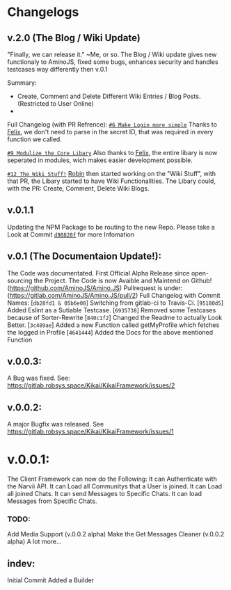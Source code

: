 # Changelogs
## v.2.0 (The Blog / Wiki Update)
"Finally, we can release it." ~Me, or so.
The Blog / Wiki update gives new functionaly to AminoJS, fixed some bugs, enhances security and handles testcases way differently then v.0.1

Summary:
* Create, Comment and Delete Different Wiki Entries / Blog Posts. (Restricted to User Online)
* 

Full Changelog (with PR Refrence):
[`#6 Make Login more simple`](https://github.com/AminoJS/Amino.JS/pull/6)
Thanks to [Felix](https://github.com/felixfong227), we don't need to parse in the secret ID, that was required in every function we called.

[`#9 Modulize the Core Libary`](https://github.com/AminoJS/Amino.JS/pull/10)
Also thanks to [Felix](https://github.com/felixfong227), the entire libary is now seperated in modules, wich makes easier development possible.

[`#12 The Wiki Stuff!`](https://github.com/AminoJS/Amino.JS/pull/12)
[Robin](https://github.com/moelrobi) then started working on the "Wiki Stuff", with that PR, the Libary started to have Wiki Functionallties. The Libary could, with the PR:  Create, Comment, Delete Wiki Blogs.

## v.0.1.1
Updating the NPM Package to be routing to the new Repo.
Please take a Look at Commit [`d98828f`](https://github.com/AminoJS/Amino.JS/commit/d98828ff184cbb9b4c1fdb788d4ad120d88af598) for more Infomation
## v.0.1 (The Documentaion Update!):
The Code was documentated.
First Official Alpha Release since open-sourcing the Project.
The Code is now Avaible and Maintend on Github! (https://github.com/AminoJS/Amino.JS)
Pullrequest is under: (https://gitlab.com/AminoJS/Amino.JS/pull/2)
Full Changelog with Commit Names:
[`db28fd1 & 05b6e08`] Switching from gitlab-ci to Travis-Ci.
[`95180d5`] Added Eslint as a Sutiable Testcase.
[`6935738`] Removed some Testcases because of Sorter-Rewrite
[`840c1f2`] Changed the Readme to actually Look Better.
[`3c489ae`] Added a new Function called getMyProfile which fetches the logged in Profile
[`4641444`] Added the Docs for the above mentioned Function
## v.0.0.3:
A Bug was fixed.
See: https://gitlab.robsys.space/Kikai/KikaiFramework/issues/2
## v.0.0.2:
A major Bugfix was released.
See https://gitlab.robsys.space/Kikai/KikaiFramework/issues/1
# v.0.0.1:
The Client Framework can now do the Following:
It can Authenticate with the Narvii API.
It can Load all Communitys that a User is joined.
It can Load all joined Chats.
It can send Messages to Specific Chats.
It can load Messages from Specific Chats.
### TODO:
Add Media Support (v.0.0.2 alpha)
Make the Get Messages Cleaner (v.0.0.2 alpha)
A lot more...

## indev:
Initial Commit
Added a Builder
